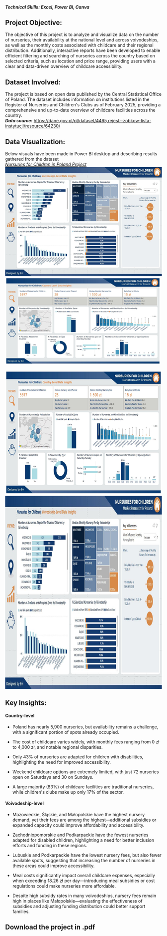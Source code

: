 #### *Technical Skills: Excel, Power BI, Canva*
## Project Objective: 
The objective of this project is to analyze and visualize data on the number of nurseries, their availability at the national level and across voivodeships, as well as the monthly costs associated with childcare and their regional distribution. 
Additionally, interactive reports have been developed to enable efficient filtering and searching of nurseries across the country based on selected criteria, such as location and price range, providing users with a clear and data-driven overview of childcare accessibility. 

## Dataset Involved:
The project is based on open data published by the Central Statistical Office of Poland. The dataset includes information on institutions listed in the Register of Nurseries and Children's Clubs as of February 2025, providing a comprehensive and up-to-date overview of childcare facilities across the country. <br>
<B>*Data source:*</B> <a href="https://dane.gov.pl/pl/dataset/4465,rejestr-zobkow-lista-instytucji/resource/64230/">https://dane.gov.pl/pl/dataset/4465,rejestr-zobkow-lista-instytucji/resource/64230/</a>

## Data Visualization:
Below visuals have been made in Power BI desktop and describing results gathered from the dataset<BR>
*<a href="https://analysteva.github.io/Project1-/"> Nursuries for Children in Poland Project </a>*
<img src="assets/img/KN_screen2.JPG" alt="Example Image" width="600" height="350">
<img src="assets/img/KN_screen1.JPG" alt="Example Image" width="500" height="281">


<img src="https://github.com/analysteva/Project1-/blob/06bae85b608049d0ab4a667f6fbcbd582a74f148/assets/img/KN_screen1.JPG" alt="Flowers in Chania" width="600" height="400">

<img src="https://github.com/analysteva/Project1-/blob/06bae85b608049d0ab4a667f6fbcbd582a74f148/assets/img/KN_screen2.JPG" alt="Flowers in Chania" width="1100" height="619">

## Key Insights:
#### Country-level 
- Poland has nearly 5,900 nurseries, but availability remains a challenge, with a significant portion of spots already occupied. 

- The cost of childcare varies widely, with monthly fees ranging from 0 zł to 4,000 zł, and notable regional disparities. 

- Only 43% of nurseries are adapted for children with disabilities, highlighting the need for improved accessibility. 

- Weekend childcare options are extremely limited, with just 72 nurseries open on Saturdays and 30 on Sundays. 

- A large majority (83%) of childcare facilities are traditional nurseries, while children's clubs make up only 17% of the sector.
#### Voivodeship-level 
- Mazowieckie, Śląskie, and Małopolskie have the highest nursery demand, yet their fees are among the highest—additional subsidies or expanded capacity could improve affordability and accessibility. 

- Zachodniopomorskie and Podkarpackie have the fewest nurseries adapted for disabled children, highlighting a need for better inclusion efforts and funding in these regions. 

- Lubuskie and Podkarpackie have the lowest nursery fees, but also fewer available spots, suggesting that increasing the number of nurseries in these areas could improve accessibility. 

- Meal costs significantly impact overall childcare expenses, especially when exceeding 18.26 zł per day—introducing meal subsidies or cost regulations could make nurseries more affordable. 

- Despite high subsidy rates in many voivodeships, nursery fees remain high in places like Małopolskie—evaluating the effectiveness of subsidies and adjusting funding distribution could better support families. 
## Download the project in .pdf



